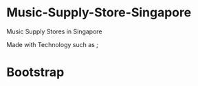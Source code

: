 # Music-Supply-Store-Singapore

Music Supply Stores in Singapore

Made with Technology such as ;

# Bootstrap
